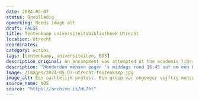 ```yaml
---
date: 2024-05-07
status: Onvolledig
opmerking: Needs image alt
draft: FALSE
title: Tentenkamp universiteitsbibliotheek Utrecht
location: Utrecht
coordinates: 
category: acties
tags: [tentenkamp, universiteiten, BDS]
description_original: An encampment was attempted at the academic library of Utrecht, where 50 people were arrested in the night between May 7 and May 8.
description: "Honderden mensen pogen 's middags rond 16:45 uur om een ​​kamp op te zetten bij de Universiteitsbibliotheek van Utrecht. In de nacht van 7 op 8 mei worden bij een ontruiming door politie zo'n 50 mensen gearresteerd."
image: /images/2024-05-07-utrecht-tentenkamp.jpg
image_alt: Een nachtelijk protest. Een groep van ongeveer vijftig mensen zit op een geplaveide, bakstenenachtige grond. Velen dragen maskers. In het midden van de groep zwaait iemand met een Palestijnse vlag. Achter hen is een groot, lichtbeige gebouw zichtbaar met meerdere hoge ramen, en een door straatlantaarns verlichtte boom. Er zijn tenminste drie politieagenten in uniform met maskers, helmen, wapens en handboeien zichtbaar. Eén van hen is van op de rug zichtbaar met daarop groot de letters 'POLITIE'.
source_name: NOS
source: "https://archive.is/HL7ht"
---
```

